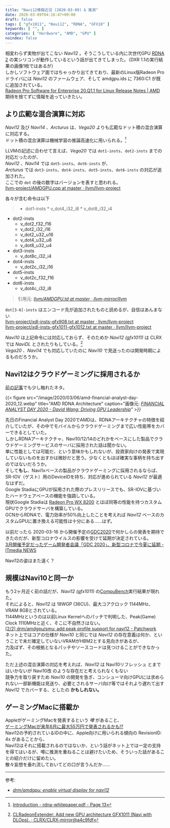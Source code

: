```yaml
---
title: "Navi12情報近況 (2020-03-09) & 推測"
date: 2020-03-09T04:16:47+09:00
draft: false
tags: [ "gfx1011", "Navi12", "RDNA", "GFX10" ]
keywords: [ "", ]
categories: [ "Hardware", "AMD", "GPU" ]
noindex: false
---
```


相変わらず実物が出てこない *Navi12* 。そうこうしている内に次世代GPU [RDNA 2](/tags/rdna_2) の実シリコンが動作しているという話が出てきてしまった。（DXR 1.1の実行結果の画像1枚ではあるが）  
しかしソフトウェア面ではちゃっかり出てきており、最新のLinux版Radeon Proドライバには *Navi12* のファームウェア、そして amdgpu.ids に 7360:C1 が既に追加されている。  
[Radeon Pro Software for Enterprise 20.Q1.1 for Linux Release Notes | AMD](https://www.amd.com/en/support/kb/release-notes/rn-pro-lin-20-q1-1)  
期待を捨てずに情報を追っていきたい。  

## より広範な混合演算に対応
*Navi12* 及び *Navi14* 、*Arcturus* は、*Vega20* よりも広範なドット積の混合演算に対応する。  
ドット積の混合演算は機械学習の推論高速化に用いられる。[^2]  

[^2]: [Introduction - rdna-whitepaper.pdf - Page 13](https://www.amd.com/system/files/documents/rdna-whitepaper.pdf#page=13)

LLVMの記述に合わせて言えば、*Vega20* では `dot1-insts`、`dot2-insts` までの対応だったのが、  
*Navi12* 、*Navi14* では `dot5-insts`、`dot6-insts` が、  
*Arcturus* では `dot3-insts`、`dot4-insts`、`dot5-insts`、`dot6-insts` の対応が追加された。  
ここでの `dot` の後の数字はバージョンを表すと思われる。  
[llvm-project/AMDGPU.cpp at master · llvm/llvm-project](https://github.com/llvm/llvm-project/blob/master/clang/lib/Basic/Targets/AMDGPU.cpp#L141)  

各々が含む命令は以下

 > * dot1-insts
 	* v_dot4_i32_i8
	* v_dot8_i32_i4
* dot2-insts
	* v_dot2_f32_f16
	* v_dot2_i32_i16
	* v_dot2_u32_u16
	* v_dot4_u32_u8
	* v_dot8_u32_u4
* dot3-insts
	* v_dot8c_i32_i4
* dot4-insts
	* v_dot2c_i32_i16
* dot5-insts
	* v_dot2c_f32_f16
* dot6-insts
	* v_dot4c_i32_i8
 >
 > 引用元: <cite>[llvm/AMDGPU.td at master · llvm-mirror/llvm](https://github.com/llvm-mirror/llvm/blob/master/lib/Target/AMDGPU/AMDGPU.td#L390)</cite>  

`dot[3-6]-insts` はエンコード先が追加されたものと読めるが、自信はあんまない  
[llvm-project/xdl-insts-gfx908.txt at master · llvm/llvm-project](https://github.com/llvm/llvm-project/blob/master/llvm/test/MC/Disassembler/AMDGPU/xdl-insts-gfx908.txt)  
[llvm-project/xdl-insts-gfx1011-gfx1012.txt at master · llvm/llvm-project](https://github.com/llvm/llvm-project/blob/master/llvm/test/MC/Disassembler/AMDGPU/xdl-insts-gfx1011-gfx1012.txt)  

*Navi10* は上記命令には対応しておらず、そのためか *Navi12 (gfx1011)* は CLRX では *NaviDL* とされたりもしている。[^1]  
*Vega20* 、*Navi14* でも対応していたのに *Navi10* で見送ったのは開発時期によるものだろうか。  

[^1]: [CLRadeonExtender: Add new GPU architecture GFX1011 (Navi with DLOps). · CLRX/CLRX-mirror@a4c9fdf](https://github.com/CLRX/CLRX-mirror/commit/a4c9fdfd191eda8fb206debe778dc9130caa3545)

## Navi12はクラウドゲーミングに採用されるか
[前の記事](/posts/2020/03/06/amd-financial-analyst-day-2020/)でも少し触れたネタ。  

{{< figure src="/image/2020/03/06/amd-financial-analyst-day-2020_12.webp" title="AMD RDNA Architecture" caption="画像元: <cite>[FINANCIAL ANALYST DAY 2020 - David Wang: Driving GPU Leadership](https://ir.amd.com/static-files/321c4810-ffe2-4d6c-863f-690464c033a9)<cite>" >}}

先日のFinancial Analyst Day 2020でAMDは、RDNAアーキテクチャの特徴を紹介していたが、その中でモバイルからクラウドゲーミングまで広い性能帯をカバーできるとしていた。  
しかしRDNAアーキテクチャ、Navi10/12/14のどれかをベースにした製品でクラウドゲーミングサービスのサーバに採用された話は聞かない。  
単に性能としては可能だ、という意味かもしれないが、投資家向けの発表で実現していないものを出すかは微妙だと思う。少なくともほぼ確実な事柄を持ち出すのではないだろうか。  
そして**もし**、Navi1xベースの製品がクラウドゲーミングに採用されるならば、SR-IOV（ゲスト）用のDeviceIDを持ち、対応が進められている *Navi12* が最適なはずだ。  
Google StadiaにGPUが採用された際のプレスリリースでも、SR-IOVに基づいたハードウェアベースの機能を強調している。  
現状Google Stadiaは [Radeon Pro WX 8200](https://www.amd.com/en/products/professional-graphics/radeon-pro-wx-8200#product-specs) とほぼ同等の性能を持つカスタムGPUでクラウドサーバを構築している。  
GCNからRDNAで、電力効率が50%向上したことを考えれば *Navi12* ベースのカスタムGPUに置き換える可能性は十分にある……はず。  

以前だったら 2020-03-16 から開催予定の[GDC2020](https://gdconf.com/)で何かしらの発表を期待できたのだが、新型コロナウイルスの影響を受けて延期が決定されている。  
[3月開催予定だったゲーム開発者会議「GDC 2020」、新型コロナで今夏に延期 - ITmedia NEWS](https://www.itmedia.co.jp/news/articles/2002/29/news018.html)  

Navi12の姿はまた遠く？  

## 規模はNavi10と同一か
もう2ヶ月近く前の話だが、*Navi12 (gfx1011)* の[CompuBench](https://compubench.com/result.jsp)実行結果が現れた。  
それによると、*Navi12* は 18WGP (36CU)、最大コアクロック 1144MHz、VRAM 8GBとされている。  
1144MHzというのは以前Linux Kernelへのパッチで判明した、Peak(Game) Clock 1110MHzと近く、そこに不自然さはない。  
[[2/2] drm/amdgpu/smu: add peak profile support for navi12 - Patchwork](https://patchwork.freedesktop.org/patch/346277/)  
ネット上ではコアの仕様が *Navi10* と同じでは *Navi12* の存在意義は何か、ということで未だ確定していないVRAMがHBM2とする見向きがあるが、  
力及ばず、その根拠となるパッチやソースコードは見つけることができなかった。  

ただ上述の混合演算の対応を考えれば、*Navi12* は Navi10リフレッシュ とまではいかないが Navi10改 のような存在だと考えられなくもない  
競争力を取り戻すため *Navi10* の開発を急ぎ、コンシューマ向けGPUには求められない一部新機能は見送り、必要とされるサーバ向け等ではそれより遅れて出す *Navi12* でカバーする、としたの **かもしれない。**  

## ゲーミングMacに搭載か
AppleがゲーミングMacを発表するという *噂* があること、  
[ゲーミングMacが来年6月に最大55万円で発表されるかも!?](https://www.gizmodo.jp/2019/12/gaming-mac.html)  
Navi12の予約されているIDの中に、Apple向けに用いられる傾向の RevisionID: 4x があることから、  
Navi12はそれに搭載されるのではないか、という話がネット上では一定の支持を得てはいるが、噂に推測を重ねることは避けたいため、そういった話があることの紹介だけに留めたい。  
<span class="hide">散々妄想を垂れ流しておいてどの口が言うんだか……</span>

<hr>
<span class="reference">参考:</span>  

 * <cite>[drm/amdgpu: enable virtual display for navi12](https://cgit.freedesktop.org/~agd5f/linux/commit/drivers/gpu/drm/amd?h=amd-staging-drm-next&id=7990202903135173893beb211b14d3a37e97a5e7)</cite>
